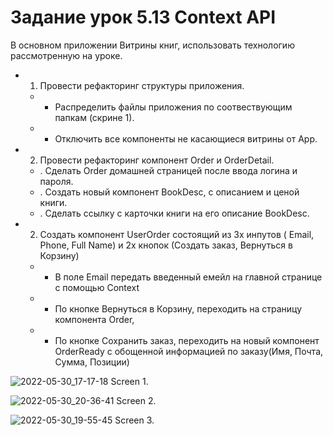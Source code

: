 

# Задание урок 5.13 Context API

В основном приложении Витрины книг, использовать технологию рассмотренную на уроке.

- 1. Провести рефакторинг структуры приложения.
  - - Распределить файлы приложения по соотвествующим папкам (скрине 1).
  - - Отключить все компоненты не касающиеся витрины от App.
- 2. Провести рефакторинг компонент Order и OrderDetail.
  -  . Сделать Order домашней страницей после ввода логина и пароля.
  -  . Создать новый компонент BookDesc, с описанием и ценой книги.
  -  . Сделать ссылку с карточки книги на его описание BookDesc.
- 2. Создать компонент UserOrder состоящий из 3х инпутов ( Email, Phone, Full Name) и 2х кнопок (Создать заказ, Вернуться в Корзину)
  - - В поле Email передать введенный емейл на главной странице c помощью Context
  - - По кнопке Вернуться в Корзину, переходить на страницу компонента Order, 
  - - По кнопке Сохранить заказ, переходить на новый компонент OrderReady с обощенной информацией по заказу(Имя, Почта, Сумма, Позиции)

![2022-05-30_17-17-18](https://user-images.githubusercontent.com/103576500/171006037-5dfddea0-8066-4e7b-8905-0dbc5a5e327e.png)
Screen 1.

![2022-05-30_20-36-41](https://user-images.githubusercontent.com/103576500/171005076-e904016e-ee86-459c-906f-299911107938.png)
Screen 2.


![2022-05-30_19-55-45](https://user-images.githubusercontent.com/103576500/171005088-05f11ae2-de35-4296-ab05-0f3504ef3318.png)
Screen 3.
